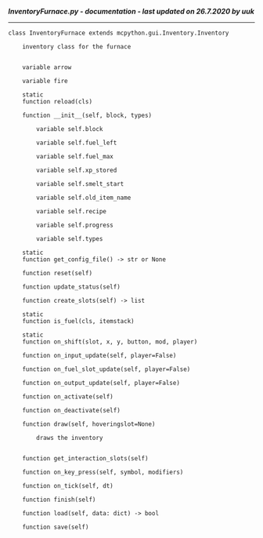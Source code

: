 ***InventoryFurnace.py - documentation - last updated on 26.7.2020 by uuk***
___

    class InventoryFurnace extends mcpython.gui.Inventory.Inventory
        
        inventory class for the furnace


        variable arrow

        variable fire

        static
        function reload(cls)

        function __init__(self, block, types)

            variable self.block

            variable self.fuel_left

            variable self.fuel_max

            variable self.xp_stored

            variable self.smelt_start

            variable self.old_item_name

            variable self.recipe

            variable self.progress

            variable self.types

        static
        function get_config_file() -> str or None

        function reset(self)

        function update_status(self)

        function create_slots(self) -> list

        static
        function is_fuel(cls, itemstack)

        static
        function on_shift(slot, x, y, button, mod, player)

        function on_input_update(self, player=False)

        function on_fuel_slot_update(self, player=False)

        function on_output_update(self, player=False)

        function on_activate(self)

        function on_deactivate(self)

        function draw(self, hoveringslot=None)
            
            draws the inventory


        function get_interaction_slots(self)

        function on_key_press(self, symbol, modifiers)

        function on_tick(self, dt)

        function finish(self)

        function load(self, data: dict) -> bool

        function save(self)